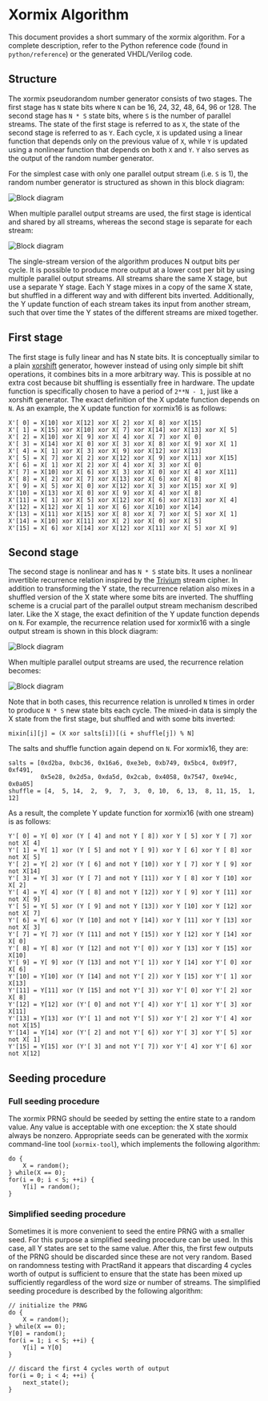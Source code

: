 Xormix Algorithm
================

This document provides a short summary of the xormix algorithm. For a complete description, refer to the Python reference code (found in `python/reference`) or the generated VHDL/Verilog code.

Structure
---------

The xormix pseudorandom number generator consists of two stages. The first stage has `N` state bits where `N` can be 16, 24, 32, 48, 64, 96 or 128. The second stage has `N * S` state bits, where `S` is the number of parallel streams. The state of the first stage is referred to as `X`, the state of the second stage is referred to as `Y`. Each cycle, `X` is updated using a linear function that depends only on the previous value of `X`, while `Y` is updated using a nonlinear function that depends on both `X` and `Y`. `Y` also serves as the output of the random number generator.

For the simplest case with only one parallel output stream (i.e. `S` is 1), the random number generator is structured as shown in this block diagram:

![Block diagram](img/diagram-xormix-single-stream.svg)

When multiple parallel output streams are used, the first stage is identical and shared by all streams, whereas the second stage is separate for each stream:

![Block diagram](img/diagram-xormix-multi-stream.svg)

The single-stream version of the algorithm produces N output bits per cycle. It is possible to produce more output at a lower cost per bit by using multiple parallel output streams. All streams share the same X stage, but use a separate Y stage. Each Y stage mixes in a copy of the same X state, but shuffled in a different way and with different bits inverted. Additionally, the Y update function of each stream takes its input from another stream, such that over time the Y states of the different streams are mixed together.

First stage
-----------

The first stage is fully linear and has N state bits. It is conceptually similar to a plain [xorshift](https://en.wikipedia.org/wiki/Xorshift) generator, however instead of using only simple bit shift operations, it combines bits in a more arbitrary way. This is possible at no extra cost because bit shuffling is essentially free in hardware. The update function is specifically chosen to have a period of `2**N - 1`, just like a xorshift generator. The exact definition of the X update function depends on `N`. As an example, the X update function for xormix16 is as follows:

	X'[ 0] = X[10] xor X[12] xor X[ 2] xor X[ 8] xor X[15]
	X'[ 1] = X[15] xor X[10] xor X[ 7] xor X[14] xor X[13] xor X[ 5]
	X'[ 2] = X[10] xor X[ 9] xor X[ 4] xor X[ 7] xor X[ 0]
	X'[ 3] = X[14] xor X[ 0] xor X[ 3] xor X[ 8] xor X[ 9] xor X[ 1]
	X'[ 4] = X[ 1] xor X[ 3] xor X[ 9] xor X[12] xor X[13]
	X'[ 5] = X[ 7] xor X[ 2] xor X[12] xor X[ 9] xor X[11] xor X[15]
	X'[ 6] = X[ 1] xor X[ 2] xor X[ 4] xor X[ 3] xor X[ 0]
	X'[ 7] = X[10] xor X[ 6] xor X[ 3] xor X[ 0] xor X[ 4] xor X[11]
	X'[ 8] = X[ 2] xor X[ 7] xor X[13] xor X[ 6] xor X[ 8]
	X'[ 9] = X[ 5] xor X[ 0] xor X[12] xor X[ 3] xor X[15] xor X[ 9]
	X'[10] = X[13] xor X[ 0] xor X[ 9] xor X[ 4] xor X[ 8]
	X'[11] = X[ 1] xor X[ 5] xor X[12] xor X[ 6] xor X[13] xor X[ 4]
	X'[12] = X[12] xor X[ 1] xor X[ 6] xor X[10] xor X[14]
	X'[13] = X[11] xor X[15] xor X[ 8] xor X[ 7] xor X[ 5] xor X[ 1]
	X'[14] = X[10] xor X[11] xor X[ 2] xor X[ 0] xor X[ 5]
	X'[15] = X[ 6] xor X[14] xor X[12] xor X[11] xor X[ 5] xor X[ 9]

Second stage
------------

The second stage is nonlinear and has `N * S` state bits. It uses a nonlinear invertible recurrence relation inspired by the [Trivium](https://en.wikipedia.org/wiki/Trivium_%28cipher%29) stream cipher. In addition to transforming the Y state, the recurrence relation also mixes in a shuffled version of the X state where some bits are inverted. The shuffling scheme is a crucial part of the parallel output stream mechanism described later. Like the X stage, the exact definition of the Y update function depends on `N`. For example, the recurrence relation used for xormix16 with a single output stream is shown in this block diagram:

![Block diagram](img/diagram-recurrence-single-stream.svg)

When multiple parallel output streams are used, the recurrence relation becomes:

![Block diagram](img/diagram-recurrence-multi-stream.svg)

Note that in both cases, this recurrence relation is unrolled `N` times in order to produce `N * S` new state bits each cycle. The mixed-in data is simply the X state from the first stage, but shuffled and with some bits inverted:

	mixin[i][j] = (X xor salts[i])[(i + shuffle[j]) % N]

The salts and shuffle function again depend on `N`. For xormix16, they are:

	salts = [0xd2ba, 0xbc36, 0x16a6, 0xe3eb, 0xb749, 0x5bc4, 0x09f7, 0xf491,
	         0x5e28, 0x2d5a, 0xda5d, 0x2cab, 0x4058, 0x7547, 0xe94c, 0x0a05]
	shuffle = [4,  5, 14,  2,  9,  7,  3,  0, 10,  6, 13,  8, 11, 15,  1, 12]

As a result, the complete Y update function for xormix16 (with one stream) is as follows:

	Y'[ 0] = Y[ 0] xor (Y [ 4] and not Y [ 8]) xor Y [ 5] xor Y [ 7] xor not X[ 4]
	Y'[ 1] = Y[ 1] xor (Y [ 5] and not Y [ 9]) xor Y [ 6] xor Y [ 8] xor not X[ 5]
	Y'[ 2] = Y[ 2] xor (Y [ 6] and not Y [10]) xor Y [ 7] xor Y [ 9] xor not X[14]
	Y'[ 3] = Y[ 3] xor (Y [ 7] and not Y [11]) xor Y [ 8] xor Y [10] xor     X[ 2]
	Y'[ 4] = Y[ 4] xor (Y [ 8] and not Y [12]) xor Y [ 9] xor Y [11] xor not X[ 9]
	Y'[ 5] = Y[ 5] xor (Y [ 9] and not Y [13]) xor Y [10] xor Y [12] xor not X[ 7]
	Y'[ 6] = Y[ 6] xor (Y [10] and not Y [14]) xor Y [11] xor Y [13] xor not X[ 3]
	Y'[ 7] = Y[ 7] xor (Y [11] and not Y [15]) xor Y [12] xor Y [14] xor     X[ 0]
	Y'[ 8] = Y[ 8] xor (Y [12] and not Y'[ 0]) xor Y [13] xor Y [15] xor     X[10]
	Y'[ 9] = Y[ 9] xor (Y [13] and not Y'[ 1]) xor Y [14] xor Y'[ 0] xor     X[ 6]
	Y'[10] = Y[10] xor (Y [14] and not Y'[ 2]) xor Y [15] xor Y'[ 1] xor     X[13]
	Y'[11] = Y[11] xor (Y [15] and not Y'[ 3]) xor Y'[ 0] xor Y'[ 2] xor     X[ 8]
	Y'[12] = Y[12] xor (Y'[ 0] and not Y'[ 4]) xor Y'[ 1] xor Y'[ 3] xor     X[11]
	Y'[13] = Y[13] xor (Y'[ 1] and not Y'[ 5]) xor Y'[ 2] xor Y'[ 4] xor not X[15]
	Y'[14] = Y[14] xor (Y'[ 2] and not Y'[ 6]) xor Y'[ 3] xor Y'[ 5] xor not X[ 1]
	Y'[15] = Y[15] xor (Y'[ 3] and not Y'[ 7]) xor Y'[ 4] xor Y'[ 6] xor not X[12]

Seeding procedure
-----------------

### Full seeding procedure

The xormix PRNG should be seeded by setting the entire state to a random value. Any value is acceptable with one exception: the X state should always be nonzero. Appropriate seeds can be generated with the xormix command-line tool (`xormix-tool`), which implements the following algorithm:

	do {
		X = random();
	} while(X == 0);
	for(i = 0; i < S; ++i) {
		Y[i] = random();
	}

### Simplified seeding procedure

Sometimes it is more convenient to seed the entire PRNG with a smaller seed. For this purpose a simplified seeding procedure can be used. In this case, all Y states are set to the same value. After this, the first few outputs of the PRNG should be discarded since these are not very random. Based on randomness testing with PractRand it appears that discarding 4 cycles worth of output is sufficient to ensure that the state has been mixed up sufficiently regardless of the word size or number of streams. The simplified seeding procedure is described by the following algorithm:

	// initialize the PRNG
	do {
		X = random();
	} while(X == 0);
	Y[0] = random();
	for(i = 1; i < S; ++i) {
		Y[i] = Y[0]
	}
	
	// discard the first 4 cycles worth of output
	for(i = 0; i < 4; ++i) {
		next_state();
	}
